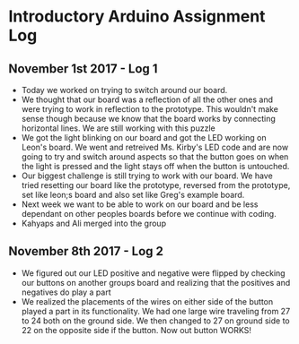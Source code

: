 # Introductory Arduino Assignment Log

## November 1st 2017 - Log 1 
* Today we worked on trying to switch around our board. 
* We thought that our board was a reflection of all the other ones and were trying to work in reflection to the prototype. This wouldn't make sense though because we know that the board works by connecting horizontal lines. We are still working with this puzzle
* We got the light blinking on our board and got the LED working on Leon's board. We went and retreived Ms. Kirby's LED code and are now going to try and switch around aspects so that the button goes on when the light is pressed and the light stays off when the button is untouched. 
* Our biggest challenge is still trying to work with our board. We have tried resetting our board like the prototype, reversed from the prototype, set like leon;s board and also set like Greg's example board.
* Next week we want to be able to work on our board and be less dependant on other peoples boards before we continue with coding.
* Kahyaps and Ali merged into the group

## November 8th 2017 - Log 2
* We figured out our LED positive and negative were flipped by checking our buttons on another groups board and realizing that the positives and negatives do play a part
* We realized the placements of the wires on either side of the button played a part in its functionality. We had one large wire traveling from 27 to 24 both on the ground side. We then changed to 27 on ground side to 22 on the opposite side if the button. Now out button WORKS!
